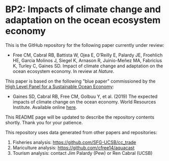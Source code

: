 # BP2: Impacts of climate change and adaptation on the ocean ecosystem economy

This is the GitHub repository for the following paper currently under review:

* Free CM, Cabral RB, Battista W, Ojea E, O’Reilly E, Palardy JE, Froehlich HE, Garcia Molinos J, Siegel K, Arnason R, Juinio-Meñez MA, Fabricius K, Turley C, Gaines SD. Impact of climate change and adaptation on the ocean ecosystem economy. In review at *Nature*.

This paper is based on the following "blue paper" commissioned by the [High Level Panel for a Sustainable Ocean Economy](www.oceanpanel.org):

* Gaines SD, Cabral RB, Free CM, Golbuu Y, et al. (2019) The expected impacts of climate change on the ocean economy. World Resources Institute. Available online [here](https://www.oceanpanel.org/expected-impacts-climate-change-ocean-economy).

This README page will be updated to describe the repository contents shortly. Thank you for your patience.

This repository uses data generated from other papers and repositories:

1. Fisheries analysis: https://github.com/SFG-UCSB/cc_trade
2. Mariculture analysis: https://github.com/cfree14/aquacast
3. Tourism analysis: contact Jim Palardy (Pew) or Ren Cabral (UCSB)
